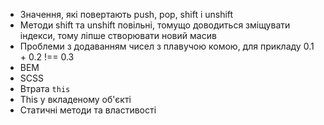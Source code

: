 - Значення, які повертають push, pop, shift і unshift
- Методи shift та unshift повільні, томущо доводиться зміщувати індекси, тому ліпше створювати новий масив
- Проблеми з додаванням чисел з плавучою комою, для прикладу 0.1 + 0.2 !== 0.3
- BEM
- SCSS
- Втрата `this`
- This у вкладеному об'єкті
- Статичні методи та властивості
